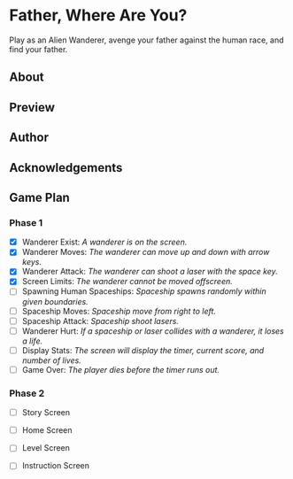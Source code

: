 # Father, Where Are You?

Play as an Alien Wanderer, avenge your father against the human race, and find your father. 

## About 

## Preview 

## Author 

## Acknowledgements 

## Game Plan 

### Phase 1

- [X] Wanderer Exist: *A wanderer is on the screen.*
- [X] Wanderer Moves: *The wanderer can move up and down with arrow keys.*
- [X] Wanderer Attack: *The wanderer can shoot a laser with the space key.*
- [X] Screen Limits: *The wanderer cannot be moved offscreen.*
- [ ] Spawning Human Spaceships: *Spaceship spawns randomly within given boundaries.*
- [ ] Spaceship Moves: *Spaceship move from right to left.*
- [ ] Spaceship Attack: *Spaceship shoot lasers.*
- [ ] Wanderer Hurt: *If a spaceship or laser collides with a wanderer, it loses a life.*
- [ ] Display Stats: *The screen will display the timer, current score, and number of lives.* 
- [ ] Game Over: *The player dies before the timer runs out.*

### Phase 2 
- [ ] Story Screen
- [ ] Home Screen 
- [ ] Level Screen 
- [ ] Instruction Screen

